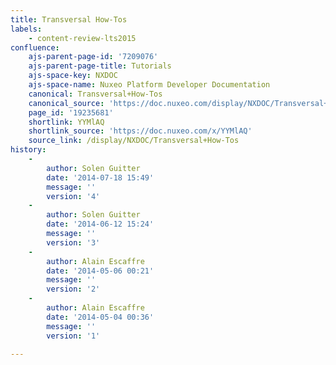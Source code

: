 ```yaml
---
title: Transversal How-Tos
labels:
    - content-review-lts2015
confluence:
    ajs-parent-page-id: '7209076'
    ajs-parent-page-title: Tutorials
    ajs-space-key: NXDOC
    ajs-space-name: Nuxeo Platform Developer Documentation
    canonical: Transversal+How-Tos
    canonical_source: 'https://doc.nuxeo.com/display/NXDOC/Transversal+How-Tos'
    page_id: '19235681'
    shortlink: YYMlAQ
    shortlink_source: 'https://doc.nuxeo.com/x/YYMlAQ'
    source_link: /display/NXDOC/Transversal+How-Tos
history:
    - 
        author: Solen Guitter
        date: '2014-07-18 15:49'
        message: ''
        version: '4'
    - 
        author: Solen Guitter
        date: '2014-06-12 15:24'
        message: ''
        version: '3'
    - 
        author: Alain Escaffre
        date: '2014-05-06 00:21'
        message: ''
        version: '2'
    - 
        author: Alain Escaffre
        date: '2014-05-04 00:36'
        message: ''
        version: '1'

---
```

